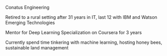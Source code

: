 Conatus Engineering

Retired to a rural setting after 31 years in IT, last 12 with IBM and Watson Emerging Technologies 

Mentor for Deep Learning Specialization on Coursera for 3 years

Currently spend time tinkering with machine learning, hosting honey bees, sustainable land management

